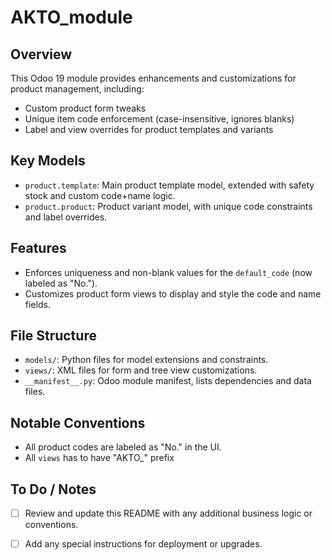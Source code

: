 # AKTO_module

## Overview
This Odoo 19 module provides enhancements and customizations for product management, including:
- Custom product form tweaks
- Unique item code enforcement (case-insensitive, ignores blanks)
- Label and view overrides for product templates and variants

## Key Models
- `product.template`: Main product template model, extended with safety stock and custom code+name logic.
- `product.product`: Product variant model, with unique code constraints and label overrides.

## Features
- Enforces uniqueness and non-blank values for the `default_code` (now labeled as "No.").
- Customizes product form views to display and style the code and name fields.

## File Structure
- `models/`: Python files for model extensions and constraints.
- `views/`: XML files for form and tree view customizations.
- `__manifest__.py`: Odoo module manifest, lists dependencies and data files.

## Notable Conventions
- All product codes are labeled as "No." in the UI.
- All `views` has to have "AKTO_" prefix

## To Do / Notes
- [ ] Review and update this README with any additional business logic or conventions.
- [ ] Add any special instructions for deployment or upgrades.

